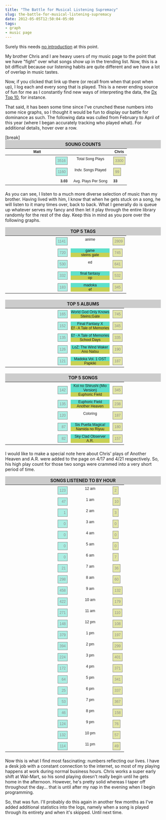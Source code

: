 ```yaml
---
title: "The Battle for Musical Listening Supremacy"
slug: the-battle-for-musical-listening-supremacy
date: 2012-05-05T12:50:04-05:00
tags:
- graph
- music page
---
```

<div class="music">
<style type="text/css">
.music .doubleGraph { font:12px 'Trebuchet MS', sans-serif; width:540px; margin:0 0 20px; border-collapse:collapse; }
.music .doubleGraph ul { margin:0; padding:0; list-style:none; }
.music .doubleGraph td { padding:5px; position:relative; height:18px; }
.music .doubleGraph .data { display:none; position:absolute; top:40px; z-index:100; background:#fff; padding:5px; border:1px solid #000; left:5px; right:5px; }
.music .doubleGraph .bar { padding:5px 0; background:#f26716; opacity:.5; border:1px solid #000; float:left; min-width:15%; }
.music .doubleGraph .bar span { padding:0 5px; }
.music .doubleGraph .labels { width:126px; text-align:center; vertical-align:top; }
.music .doubleGraph .labels .blue { background:#5ee0cb; display:block; }
.music .doubleGraph .labels .green { background:#c8d153; display:block; }
.music .doubleGraph .left .bar { float:right; text-align:right; background-color:#5ee0cb; }
.music .doubleGraph .right .bar { background-color:#c8d153; }
.music .doubleGraph tr:hover { background:#eee; cursor:pointer; }
.music .doubleGraph tr:hover .bar { opacity:1; }
.music .doubleGraph tr:hover .data { display:block; }
.music h4 { text-align:center; text-transform:uppercase; background:#ccc; margin:0; padding:5px; }
.music td.left { text-align:right; width:197px; }
</style>

<p>Surely this needs <a href="http://dxprog.com/entry/a-year-of-music-now-with-interactive-graphs/">no introduction</a> at this point.</p>
<p>My brother Chris and I are heavy users of my music page to the point that we have "fight" over what songs show up in the trending list. Now, this is a bit difficult because our listening habits are quite different and we have a lot of overlap in music tastes.</p>
<p>Now, if you clicked that link up there (or recall from when that post when up), I log each and every song that is played. This is a never ending source of fun for me as I constantly find new ways of interpreting the data, the <a href="http://music.dxprog.com/dt10.php?year=2012">Dx Top 10</a>, for instance.</p>
<p>That said, it has been some time since I've crunched these numbers into some nice graphs, so I thought it would be fun to display our battle for dominance as such. The following data was culled from February to April of this year (where I began accurately tracking who played what). For additional details, hover over a row.</p>[break]
<h4>Soung Counts</h4>
<table class="doubleGraph">
<thead>
<tr>
<th>Matt</th>
<th class="labels"></th>
<th>Chris</th>
</tr>
</thead>
<tbody>
<tr>
<td class="left">
<div class="bar">
<span>3516</span>
</div>
<div class="data">
<strong>February: </strong>1002<br />
<strong>March: </strong>1350<br />
<strong>April: </strong>1164
</div>
</td>
<td class="labels">Total Song Plays</td>
<td class="right">
<div class="bar">
<span>3300</span>
</div>
<div class="data">
<strong>February: </strong>963<br />
<strong>March: </strong>1121<br />
<strong>April: </strong>1216
</div>
</td>
</tr>
<tr>
<td class="left">
<div class="bar">
<span>1160</span>
</div>
<div class="data">
<strong>February: </strong>555<br />
<strong>March: </strong>665<br />
<strong>April: </strong>609
</div>
</td>
<td class="labels">Indv. Songs Played</td>
<td class="right">
<div class="bar">
<span>99</span>
</div>
<div class="data">
<strong>February: </strong>56<br />
<strong>March: </strong>56<br />
<strong>April: </strong>60
</div>
</td>
</tr>
<tr>
<td class="left"><strong>3.03</strong></td>
<td class="labels">Avg. Plays Per Song</td>
<td class="right"><strong>33</strong>
</tr>
</tbody>
</table>
<p>As you can see, I listen to a much more diverse selection of music than my brother. Having lived with him, I know that when he gets stuck on a song, he will listen to it many times over, back to back. What I generally do is queue up whatever serves my fancy and then let it play through the entire library randomly for the rest of the day. Keep this in mind as you pore over the following graphs.</p>
<h4>Top 5 Tags</h4>
<table class="doubleGraph">
<tbody>
<tr>
<td class="left">
<div class="bar">
<span>1141</span>
</div>
<div class="data">
<strong>February: </strong>392<br />
<strong>March: </strong>581<br />
<strong>April: </strong>441
</div>
</td>
<td class="labels">anime</td>
<td class="right">
<div class="bar">
<span>2809</span>
</div>
<div class="data">
<strong>February: </strong>811<br />
<strong>March: </strong>992<br />
<strong>April: </strong>1006
</div>
</td>
</tr>
<tr>
<td class="left">
<div class="bar">
<span>720</span>
</div>
<div class="data">
<strong>February: </strong>215<br />
<strong>March: </strong>271<br />
<strong>April: </strong>237
</div>
</td>
<td class="labels">
<span class="blue">game</span>
<span class="green">steins gate</span>
</td>
<td class="right">
<div class="bar">
<span>745</span>
</div>
<div class="data">
<strong>February: </strong>133<br />
<strong>March: </strong>139<br />
<strong>April: </strong>473
</div>
</td>
</tr>
<tr>
<td class="left">
<div class="bar">
<span>530</span>
</div>
<div class="data">
<strong>February: </strong>159<br />
<strong>March: </strong>205<br />
<strong>April: </strong>166
</div>
</td>
<td class="labels">ed</td>
<td class="right">
<div class="bar">
<span>641</span>
</div>
<div class="data">
<strong>February: </strong>180<br />
<strong>March: </strong>214<br />
<strong>April: </strong>247
</div>
</td>
</tr>
<tr>
<td class="left">
<div class="bar">
<span>332</span>
</div>
<div class="data">
<strong>February: </strong>114<br />
<strong>March: </strong>128<br />
<strong>April: </strong>90
</div>
</td>
<td class="labels">
<span class="blue">final fantasy</span>
<span class="green">op</span>
</td>
<td class="right">
<div class="bar">
<span>532</span>
</div>
<div class="data">
<strong>February: </strong>96<br />
<strong>March: </strong>253<br />
<strong>April: </strong>183
</div>
</td>
</tr>
<tr>
<td class="left">
<div class="bar">
<span>183</span>
</div>
<div class="data">
<strong>February: </strong>41<br />
<strong>March: </strong>66<br />
<strong>April: </strong>76
</div>
</td>
<td class="labels">
<span class="blue">madoka</span>
<span class="green">ef</span>
</td>
<td class="right">
<div class="bar">
<span>345</span>
</div>
<div class="data">
<strong>February: </strong>179<br />
<strong>March: </strong>97<br />
<strong>April: </strong>69
</div>
</td>
</tr>
</tbody>
</table>
<h4>Top 5 Albums</h4>
<table class="doubleGraph">
<tbody>
<tr>
<td class="left">
<div class="bar">
<span>165</span>
</div>
<div class="data">
<strong>February: </strong>81<br />
<strong>March: </strong>61<br />
<strong>April: </strong>23
</div>
</td>
<td class="labels">
<span class="blue">World God Only Knows</span>
<span class="green">Steins;Gate</span>
</td>
<td class="right">
<div class="bar">
<span>745</span>
</div>
<div class="data">
<strong>February: </strong>133<br />
<strong>March: </strong>139<br />
<strong>April: </strong>473
</div>
</td>
</tr>
<tr>
<td class="left">
<div class="bar">
<span>152</span>
</div>
<div class="data">
<strong>February: </strong>47<br />
<strong>March: </strong>65<br />
<strong>April: </strong>40
</div>
</td>
<td class="labels">
<span class="blue">Final Fantasy X</span>
<span class="green">Ef - A Tale of Memories</span>
</td>
<td class="right">
<div class="bar">
<span>345</span>
</div>
<div class="data">
<strong>February: </strong>179<br />
<strong>March: </strong>97<br />
<strong>April: </strong>69
</div>
</td>
</tr>
<tr>
<td class="left">
<div class="bar">
<span>135</span>
</div>
<div class="data">
<strong>February: </strong>20<br />
<strong>March: </strong>77<br />
<strong>April: </strong>38
</div>
</td>
<td class="labels">
<span class="blue">Ef - A Tale of Memories</span>
<span class="green">School Days</span>
</td>
<td class="right">
<div class="bar">
<span>335</span>
</div>
<div class="data">
<strong>February: </strong>200<br />
<strong>March: </strong>120<br />
<strong>April: </strong>15
</div>
</td>
</tr>
<tr>
<td class="left">
<div class="bar">
<span>126</span>
</div>
<div class="data">
<strong>February: </strong>20<br />
<strong>March: </strong>40<br />
<strong>April: </strong>62
</div>
</td>
<td class="labels">
<span class="blue">LoZ: The Wind Waker</span>
<span class="green">Ano Natsu</span>
</td>
<td class="right">
<div class="bar">
<span>190</span>
</div>
<div class="data">
<strong>February: </strong>86<br />
<strong>March: </strong>99<br />
<strong>April: </strong>5
</div>
</td>
</tr>
<tr>
<td class="left">
<div class="bar">
<span>121</span>
</div>
<div class="data">
<strong>February: </strong>39<br />
<strong>March: </strong>65<br />
<strong>April: </strong>17
</div>
</td>
<td class="labels">
<span class="blue">Madoka Vol. 1 OST</span>
<span class="green">Papkiki</span>
</td>
<td class="right">
<div class="bar">
<span>187</span>
</div>
<div class="data">
<strong>February: </strong>6<br />
<strong>March: </strong>85<br />
<strong>April: </strong>29
</div>
</td>
</tr>
</tbody>
</table>
<h4>Top 5 Songs</h4>
<table class="doubleGraph">
<tbody>
<tr>
<td class="left">
<div class="bar">
<span>142</span>
</div>
<div class="data">
<strong>February: </strong>70<br />
<strong>March: </strong>54<br />
<strong>April: </strong>18
</div>
</td>
<td class="labels">
<span class="blue">Koi no Shirushi (Mio Version)</span>
<span class="green">Euphoric Field</span>
</td>
<td class="right">
<div class="bar">
<span>345</span>
</div>
<div class="data">
<strong>February: </strong>179<br />
<strong>March: </strong>97<br />
<strong>April: </strong>69
</div>
</td>
</tr>
<tr>
<td class="left">
<div class="bar">
<span>135</span>
</div>
<div class="data">
<strong>February: </strong>20<br />
<strong>March: </strong>77<br />
<strong>April: </strong>38
</div>
</td>
<td class="labels">
<span class="blue">Euphoric Field</span>
<span class="green">Another Heaven</span>
</td>
<td class="right">
<div class="bar">
<span>238</span>
</div>
<div class="data">
<strong>February: </strong>0<br />
<strong>March: </strong>0<br />
<strong>April: </strong>238
</div>
</td>
</tr>
<tr>
<td class="left">
<div class="bar">
<span>120</span>
</div>
<div class="data">
<strong>February: </strong>6<br />
<strong>March: </strong>85<br />
<strong>April: </strong>29
</div>
</td>
<td class="labels">
Coloring
</td>
<td class="right">
<div class="bar">
<span>187</span>
</div>
<div class="data">
<strong>February: </strong>34<br />
<strong>March: </strong>106<br />
<strong>April: </strong>47
</div>
</td>
</tr>
<tr>
<td class="left">
<div class="bar">
<span>87</span>
</div>
<div class="data">
<strong>February: </strong>26<br />
<strong>March: </strong>52<br />
<strong>April: </strong>9
</div>
</td>
<td class="labels">
<span class="blue">Sis Puella Magica!</span>
<span class="green">Namida no Riyuu</span>
</td>
<td class="right">
<div class="bar">
<span>180</span>
</div>
<div class="data">
<strong>February: </strong>79<br />
<strong>March: </strong>90<br />
<strong>April: </strong>11
</div>
</td>
</tr>
<tr>
<td class="left">
<div class="bar">
<span>82</span>
</div>
<div class="data">
<strong>February: </strong>38<br />
<strong>March: </strong>39<br />
<strong>April: </strong>5
</div>
</td>
<td class="labels">
<span class="blue">Sky Clad Observer</span>
<span class="green">A.R.</span>
</td>
<td class="right">
<div class="bar">
<span>157</span>
</div>
<div class="data">
<strong>February: </strong>0<br />
<strong>March: </strong>0<br />
<strong>April: </strong>157
</div>
</td>
</tr>
</tbody>
</table>
<p>I would like to make a special note here about Chris' plays of Another Heaven and A.R. were added to the page on 4/17 and 4/21 respectively. So, his high play count for those two songs were crammed into a very short period of time.</p>
<h4>Songs Listened to by Hour</h4>
<table class="doubleGraph">
<tbody>
<tr>
<td class="left">
<div class="bar">
<span>123</span>
</div>
</td>
<td class="labels">
12 am
</td>
<td class="right">
<div class="bar">
<span>2</span>
</div>
</td>
</tr>
<tr>
<td class="left">
<div class="bar">
<span>47</span>
</div>
</td>
<td class="labels">
1 am
</td>
<td class="right">
<div class="bar">
<span>10</span>
</div>
</td>
</tr>
<tr>
<td class="left">
<div class="bar">
<span>1</span>
</div>
</td>
<td class="labels">
2 am
</td>
<td class="right">
<div class="bar">
<span>3</span>
</div>
</td>
</tr>
<tr>
<td class="left">
<div class="bar">
<span>0</span>
</div>
</td>
<td class="labels">
3 am
</td>
<td class="right">
<div class="bar">
<span>0</span>
</div>
</td>
</tr>
<tr>
<td class="left">
<div class="bar">
<span>0</span>
</div>
</td>
<td class="labels">
4 am
</td>
<td class="right">
<div class="bar">
<span>0</span>
</div>
</td>
</tr>
<tr>
<td class="left">
<div class="bar">
<span>0</span>
</div>
</td>
<td class="labels">
5 am
</td>
<td class="right">
<div class="bar">
<span>0</span>
</div>
</td>
</tr>
<tr>
<td class="left">
<div class="bar">
<span>0</span>
</div>
</td>
<td class="labels">
6 am
</td>
<td class="right">
<div class="bar">
<span>7</span>
</div>
</td>
</tr>
<tr>
<td class="left">
<div class="bar">
<span>21</span>
</div>
</td>
<td class="labels">
7 am
</td>
<td class="right">
<div class="bar">
<span>36</span>
</div>
</td>
</tr>
<tr>
<td class="left">
<div class="bar">
<span>298</span>
</div>
</td>
<td class="labels">
8 am
</td>
<td class="right">
<div class="bar">
<span>60</span>
</div>
</td>
</tr>
<tr>
<td class="left">
<div class="bar">
<span>458</span>
</div>
</td>
<td class="labels">
9 am
</td>
<td class="right">
<div class="bar">
<span>132</span>
</div>
</td>
</tr>
<tr>
<td class="left">
<div class="bar">
<span>422</span>
</div>
</td>
<td class="labels">
10 am
</td>
<td class="right">
<div class="bar">
<span>179</span>
</div>
</td>
</tr>
<tr>
<td class="left">
<div class="bar">
<span>271</span>
</div>
</td>
<td class="labels">
11 am
</td>
<td class="right">
<div class="bar">
<span>110</span>
</div>
</td>
</tr>
<tr>
<td class="left">
<div class="bar">
<span>148</span>
</div>
</td>
<td class="labels">
12 pm
</td>
<td class="right">
<div class="bar">
<span>108</span>
</div>
</td>
</tr>
<tr>
<td class="left">
<div class="bar">
<span>379</span>
</div>
</td>
<td class="labels">
1 pm
</td>
<td class="right">
<div class="bar">
<span>197</span>
</div>
</td>
</tr>
<tr>
<td class="left">
<div class="bar">
<span>394</span>
</div>
</td>
<td class="labels">
2 pm
</td>
<td class="right">
<div class="bar">
<span>299</span>
</div>
</td>
</tr>
<tr>
<td class="left">
<div class="bar">
<span>224</span>
</div>
</td>
<td class="labels">
3 pm
</td>
<td class="right">
<div class="bar">
<span>401</span>
</div>
</td>
</tr>
<tr>
<td class="left">
<div class="bar">
<span>172</span>
</div>
</td>
<td class="labels">
4 pm
</td>
<td class="right">
<div class="bar">
<span>371</span>
</div>
</td>
</tr>
<tr>
<td class="left">
<div class="bar">
<span>64</span>
</div>
</td>
<td class="labels">
5 pm
</td>
<td class="right">
<div class="bar">
<span>341</span>
</div>
</td>
</tr>
<tr>
<td class="left">
<div class="bar">
<span>25</span>
</div>
</td>
<td class="labels">
6 pm
</td>
<td class="right">
<div class="bar">
<span>337</span>
</div>
</td>
</tr>
<tr>
<td class="left">
<div class="bar">
<span>53</span>
</div>
</td>
<td class="labels">
7 pm
</td>
<td class="right">
<div class="bar">
<span>367</span>
</div>
</td>
</tr>
<tr>
<td class="left">
<div class="bar">
<span>46</span>
</div>
</td>
<td class="labels">
8 pm
</td>
<td class="right">
<div class="bar">
<span>158</span>
</div>
</td>
</tr>
<tr>
<td class="left">
<div class="bar">
<span>124</span>
</div>
</td>
<td class="labels">
9 pm
</td>
<td class="right">
<div class="bar">
<span>76</span>
</div>
</td>
</tr>
<tr>
<td class="left">
<div class="bar">
<span>132</span>
</div>
</td>
<td class="labels">
10 pm
</td>
<td class="right">
<div class="bar">
<span>57</span>
</div>
</td>
</tr>
<tr>
<td class="left">
<div class="bar">
<span>114</span>
</div>
</td>
<td class="labels">
11 pm
</td>
<td class="right">
<div class="bar">
<span>49</span>
</div>
</td>
</tr>
</tbody>
</table>
<p>Now this is what I find most fascinating: numbers reflecting our lives. I have a desk job with a constant connection to the internet, so most of my playing happens at work during normal business hours. Chris works a super early shift at Wal-Mart, so his sond playing doesn't really begin until he gets home in the afternoon. However, he's pretty solid whereas I taper off throughout the day... that is until after my nap in the evening when I begin programming.</p>
<p>So, that was fun. I'll probably do this again in another few months as I've added additional statistics into the logs, namely when a song is played through its entirety and when it's skipped. Until next time.</p>
<script type="text/javascript">
(function() {

$('.doubleGraph').each(function() {

var

maxLeft = 0,
maxRight = 0,
$this = $(this);

$this.find('tbody tr').each(function() {
var
$this = $(this),
left = parseInt($this.find('td.left span').text()),
right = parseInt($this.find('td.right').text());
maxLeft = left > maxLeft ? left : maxLeft;
maxRight = right > maxRight ? right : maxRight;
});

console.log(maxLeft, maxRight);

$this.find('tbody tr').each(function() {
var
$this = $(this),
val = $this.find('td.left span').text();
$this.find('td.left .bar').css({ width:Math.round(val / maxLeft * 100) + '%' });
val = $this.find('td.right span').text();
$this.find('td.right .bar').css({ width:Math.round(val / maxRight * 100) + '%' });
});

});

}());
</script>
</div>
